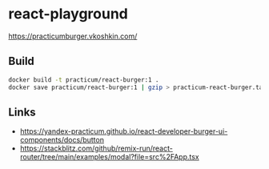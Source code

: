 # react-playground

https://practicumburger.vkoshkin.com/

## Build

```bash
docker build -t practicum/react-burger:1 .
docker save practicum/react-burger:1 | gzip > practicum-react-burger.tar.gz
```

## Links

- https://yandex-practicum.github.io/react-developer-burger-ui-components/docs/button
- https://stackblitz.com/github/remix-run/react-router/tree/main/examples/modal?file=src%2FApp.tsx
